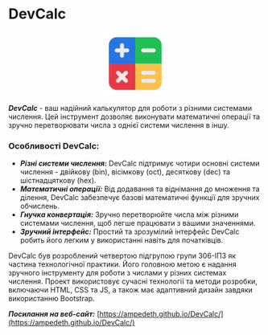 # DevCalc

<p align='center'>
  <img src='./IMG/calculator.png' alt='DevCalc icon' style="width:25%">
</p>

**_DevCalc_** - ваш надійний калькулятор для роботи з різними системами числення. Цей інструмент дозволяє виконувати математичні операції та зручно перетворювати числа з однієї системи числення в іншу.

### Особливості DevCalc:

- **_Різні системи числення:_** DevCalc підтримує чотири основні системи числення - двійкову (bin), вісімкову (oct), десяткову (dec) та шістнадцяткову (hex).
- **_Математичні операції:_** Від додавання та віднімання до множення та ділення, DevCalc забезпечує базові математичні функції для зручних обчислень.
- **_Гнучка конвертація:_** Зручно перетворюйте числа між різними системами числення, щоб легше працювати з вашими значеннями.
- **_Зручний інтерфейс:_** Простий та зрозумілий інтерфейс DevCalc робить його легким у використанні навіть для початківців.

DevCalc був розроблений четвертою підгрупою групи 306-ІПЗ як частина технологічної практики. Його головною метою є надання зручного інструменту для роботи з числами у різних системах числення. Проект використовує сучасні технології та методи розробки, включаючи HTML, CSS та JS, а також має адаптивний дизайн завдяки використанню Bootstrap.

**_Посилання на веб-сайт:_** [https://ampedeth.github.io/DevCalc/](https://ampedeth.github.io/DevCalc/)
